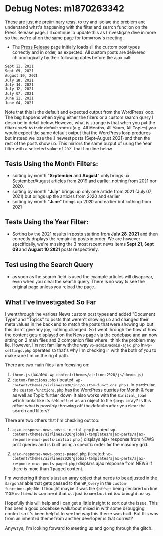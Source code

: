 # Debug Notes: m1870263342

These are just the preliminary tests, to try and isolate the problem and understand what's happening with the filter and search function on the Press Release page. I'll continue to update this as I investigate dive in more so that we're all on the same page for tomorrow's meeting.

- The [Press Release](https://www.airlines.org/news/) page initially loads all the custom post types correctly and in order, as expected. All custom posts are delivered chronologically by their following dates before the ajax call: 

```bash
Sept 21, 2021
Sept 09, 2021
August 10, 2021
July 28, 2021
July 14, 2021
July 12, 2021
July 07, 2021
June 21, 2021
June 04, 2021
```
Note that this is the default and expected output from the WordPress loop. The bug happens when trying either the filters or a custom search query I describe in detail below. However, what is strange is that when you put the filters back to their default status (e.g. All Months, All Years, All Topics) you would expect the same default output that the WordPress loop produces but instead we lose the 3 newest posts (Sept-August 2021) and then the rest of the posts show up. This mirrors the same output of using the Year filter with a selected value of `2021` that I outline below.

## Tests Using the Month Filters:

- sorting by month "**September** and **August**" only brings up September/August articles from 2019 and earlier, nothing from 2021 nor 2020.
- sorting by month "**July**" brings up only one article from 2021 (July 07, 2021) but brings up the articles from 2020 and earlier
- sorting by month "**June**" brings up 2020 and earlier but nothing from 2021

## Tests Using the Year Filter:

- Sorting by the 2021 results in posts starting from **July 28, 2021** and then correctly displays the remaining posts in order. We are however specifically, we're missing the 3 most recent news items **Sept 21**, **Sept 09** and **August 10** **2021** posts respectively.

## Test using the Search Query

- as soon as the search field is used the example articles will disappear, even when you clear the search query. There is no way to see the original page unless you reload the page.



## What I've Investigated So Far

I went through the various News custom post types and added "Document Type" and "Topics" to posts that weren't showing up and changed their meta values in the back end to match the posts that were showing up, but this didn't give any joy, nothing changed. So I went through the flow of how the content gets displayed on the News page via the codebase and am now sitting on 2 main files and 2 companion files where I think the problem may lie. However, I'm not familiar with the way `wp-admin/admin-ajax.php` in `wp-settings.php` operates so that's why I'm checking in with the both of you to make sure I'm on the right path.

There are two main files I am focusing on: 

1.  `theme.js` (located: `wp-content/themes/airlines2020/js/theme.js`) 
2.  `custom-functions.php` (located: `wp-content/themes/airlines2020/inc/custom-functions.php` ). 
   In particular, the `custom-functions.php` has the WordPress queries for Month & Year as well as Topic further down. It also works with the `$initial_load` which looks like its sets `offset` as an object to the `$args` array? Is this offset what is possibly throwing off the defaults after you clear the search and filters?

There are two others that I'm checking out too:

1. `ajax-response-news-posts-initial.php` (located: `wp-content/themes/airlines2020/global-templates/ajax-parts/ajax-response-news-posts-initial.php` ) displays ajax response from NEWS post queries and is built using a specific order for the masonry grid.

2. `ajax-response-news-posts-paged.php` (located: `wp-content/themes/airlines2020/global-templates/ajax-parts/ajax-response-news-posts-paged.php`) displays ajax response from NEWS if there is more than 1 paged content.

I'm wondering if there's just an array object that needs to be adjusted in the `$args` variable that gets passed to the `WP_Query` in the `custom-functions.php`file. I thought maybe it was the `$offset` being declared on line 1159 so I tried to comment that out just to see but that too brought no joy. 

Hopefully this will help and I can get a little insight to sort out the issue. This has been a good codebase walkabout mixed in with some debugging context so it's been helpful to see the way this theme was built. But this was from an inherited theme from another developer is that correct?

Anyways, I'm looking forward to meeting up and going through the glitch.

